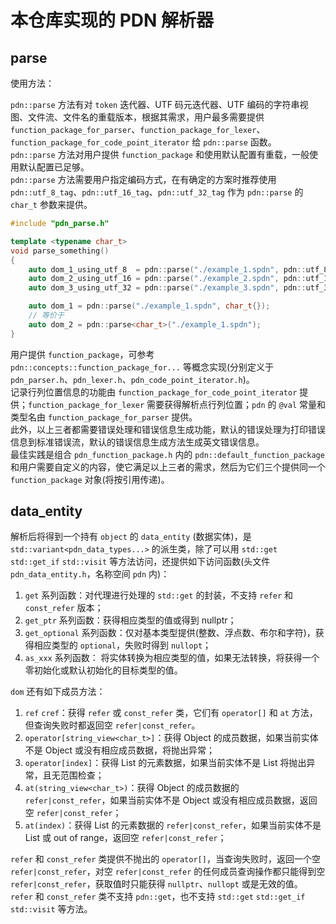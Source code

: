 # 本仓库实现的 PDN 解析器

## parse

使用方法：  

`pdn::parse` 方法有对 `token` 迭代器、UTF 码元迭代器、UTF 编码的字符串视图、文件流、文件名的重载版本，根据其需求，用户最多需要提供 `function_package_for_parser`、`function_package_for_lexer`、`function_package_for_code_point_iterator` 给 `pdn::parse` 函数。  
`pdn::parse` 方法对用户提供 `function_package` 和使用默认配置有重载，一般使用默认配置已足够。  
`pdn::parse` 方法需要用户指定编码方式，在有确定的方案时推荐使用 `pdn::utf_8_tag`、`pdn::utf_16_tag`、`pdn::utf_32_tag` 作为 `pdn::parse` 的 `char_t` 参数来提供。  

``` C++
#include "pdn_parse.h"

template <typename char_t>
void parse_something()
{
    auto dom_1_using_utf_8  = pdn::parse("./example_1.spdn", pdn::utf_8_tag);
    auto dom_2_using_utf_16 = pdn::parse("./example_2.spdn", pdn::utf_16_tag);
    auto dom_3_using_utf_32 = pdn::parse("./example_3.spdn", pdn::utf_32_tag);

    auto dom_1 = pdn::parse("./example_1.spdn", char_t{});
    // 等价于
    auto dom_2 = pdn::parse<char_t>("./example_1.spdn");
}
```

用户提供 `function_package`，可参考 `pdn::concepts::function_package_for...` 等概念实现(分别定义于 `pdn_parser.h`、`pdn_lexer.h`、`pdn_code_point_iterator.h`)。  
记录行列位置信息的功能由 `function_package_for_code_point_iterator` 提供；`function_package_for_lexer` 需要获得解析点行列位置；`pdn` 的 `@val` 常量和类型名由 `function_package_for_parser` 提供。  
此外，以上三者都需要错误处理和错误信息生成功能，默认的错误处理为打印错误信息到标准错误流，默认的错误信息生成方法生成英文错误信息。  
最佳实践是组合 `pdn_function_package.h` 内的 `pdn::default_function_package` 和用户需要自定义的内容，使它满足以上三者的需求，然后为它们三个提供同一个`function_package` 对象(将按引用传递)。

## data_entity

解析后将得到一个持有 `object` 的 `data_entity` (数据实体)，是 `std::variant<pdn_data_types...>` 的派生类，除了可以用 `std::get` `std::get_if` `std::visit` 等方法访问，还提供如下访问函数(头文件 `pdn_data_entity.h`，名称空间 `pdn` 内)：  

1. `get` 系列函数：对代理进行处理的 `std::get` 的封装，不支持 `refer` 和 `const_refer` 版本；  
2. `get_ptr` 系列函数：获得相应类型的值或得到 nullptr；  
3. `get_optional` 系列函数：仅对基本类型提供(整数、浮点数、布尔和字符)，获得相应类型的 `optional`，失败时得到 `nullopt`；  
4. `as_xxx` 系列函数： 将实体转换为相应类型的值，如果无法转换，将获得一个零初始化或默认初始化的目标类型的值。  

`dom` 还有如下成员方法：  

1. `ref` `cref`：获得 `refer` 或 `const_refer` 类，它们有 `operator[]` 和 `at` 方法，但查询失败时都返回空 `refer|const_refer`。  
2. `operator[string_view<char_t>]`：获得 Object 的成员数据，如果当前实体不是 Object 或没有相应成员数据，将抛出异常；  
3. `operator[index]`：获得 List 的元素数据，如果当前实体不是 List 将抛出异常，且无范围检查；  
4. `at(string_view<char_t>)`：获得 Object 的成员数据的 `refer|const_refer`，如果当前实体不是 Object 或没有相应成员数据，返回空 `refer|const_refer`；  
5. `at(index)`：获得 List 的元素数据的 `refer|const_refer`，如果当前实体不是 List 或 out of range，返回空 `refer|const_refer`；  

`refer` 和 `const_refer` 类提供不抛出的 `operator[]`，当查询失败时，返回一个空 `refer|const_refer`，对空 `refer|const_refer` 的任何成员查询操作都只能得到空 `refer|const_refer`，获取值时只能获得 `nullptr`、`nullopt` 或是无效的值。  
`refer` 和 `const_refer` 类不支持 `pdn::get`，也不支持 `std::get` `std::get_if` `std::visit` 等方法。  
